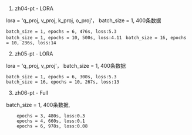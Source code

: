 

1. zh04-pt  - LORA    

lora = 'q_proj, v_proj, k_proj, o_proj'， batch_size = 1, 400条数据
    
`batch_size = 1, epochs = 6, 476s, loss:5.3 `   
`batch_size = 1, epochs = 10, 500s, loss:4.11 `
`batch_size = 16, epochs = 10, 236s, loss:14 `
     
2. zh05-pt  - LORA    

lora = 'q_proj, v_proj'， batch_size = 1, 400条数据      

`batch_size = 1, epochs = 6, 300s, loss:5.3`    
`batch_size = 16, epochs = 10, 267s, loss:13`    

3. zh06-pt  - Full 

batch_size = 1, 400条数据,    
```
    epochs = 3, 480s, loss:0.3    
    epochs = 4, 660s, loss:0.1     
    epochs = 6, 978s, loss:0.08    
```